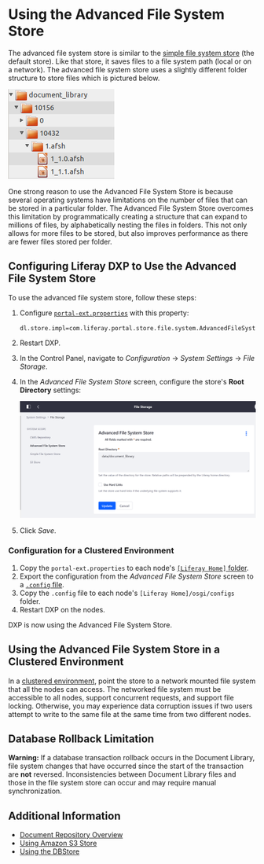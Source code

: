 # Using the Advanced File System Store

The advanced file system store is similar to the [simple file system store](./using-the-file-system-store.md) (the default store). Like that store, it saves files to a file system path (local or on a network). The advanced file system store uses a slightly different folder structure to store files which is pictured below.

![Figure 1: The advanced file system store creates a more nested folder structure than the file system store.](./using-the-advanced-file-system-store/images/01.png)

One strong reason to use the Advanced File System Store is because several operating systems have limitations on the number of files that can be stored in a particular folder. The Advanced File System Store overcomes this limitation by programmatically creating a structure that can expand to millions of files, by alphabetically nesting the files in folders. This not only allows for more files to be stored, but also improves performance as there are fewer files stored per folder.

## Configuring Liferay DXP to Use the Advanced File System Store

To use the advanced file system store, follow these steps:

1. Configure [`portal-ext.properties`](../../reference/03-portal-properties.md) with this property:

    ```properties
    dl.store.impl=com.liferay.portal.store.file.system.AdvancedFileSystemStore
    ```

1. Restart DXP.

1. In the Control Panel, navigate to *Configuration* &rarr; *System Settings* &rarr; *File Storage*.

1. In the *Advanced File System Store* screen, configure the store's **Root Directory** settings:

    ![Advanced File System Store Configuration Page](././using-the-advanced-file-system-store/images/02.png)

1. Click _Save_.

### Configuration for a Clustered Environment

1. Copy the `portal-ext.properties` to each node's [`[Liferay Home]` folder](../../reference/01-liferay-home.md).
1. Export the configuration from the *Advanced File System Store* screen to a [`.config` file](https://help.liferay.com/hc/articles/360029131651-Understanding-System-Configuration-Files).
1. Copy the `.config` file to each node's `[Liferay Home]/osgi/configs` folder.
1. Restart DXP on the nodes.

DXP is now using the Advanced File System Store.

## Using the Advanced File System Store in a Clustered Environment

<!-- Fix links to point to the learn articles where possible -->
In a [clustered environment](https://help.liferay.com/hc/articles/360029123831-Liferay-DXP-Clustering), point the store to a network mounted file system that all the nodes can access. The networked file system must be accessible to all nodes, support concurrent requests, and support file locking. Otherwise, you may experience data corruption issues if two users attempt to write to the same file at the same time from two different nodes.

## Database Rollback Limitation

**Warning:** If a database transaction rollback occurs in the Document Library, file system changes that have occurred since the start of the transaction are **not** reversed. Inconsistencies between Document Library files and those in the file system store can occur and may require manual synchronization.

## Additional Information

* [Document Repository Overview](./document-repository-overview.md)
* [Using Amazon S3 Store](./using-amazon-s3-store.md)
* [Using the DBStore](./using-the-dbstore.md)
